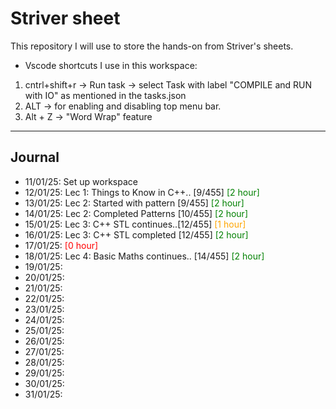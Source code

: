 # Striver sheet
This repository I will use to store the hands-on from Striver's sheets.

- Vscode shortcuts I use in this workspace:
1. cntrl+shift+r -> Run task -> select Task with label "COMPILE and RUN with IO" as mentioned in the tasks.json
2. ALT -> for enabling and disabling top menu bar.
3. Alt + Z  -> "Word Wrap" feature


---
## Journal

- 11/01/25: Set up workspace
- 12/01/25: Lec 1: Things to Know in C++.. [9/455] <span style="color: green;">[2 hour]</span>
- 13/01/25: Lec 2: Started with pattern [9/455] <span style="color: green;">[2 hour]</span>
- 14/01/25: Lec 2: Completed Patterns  [10/455] <span style="color: green;">[2 hour]</span>
- 15/01/25: Lec 3: C++ STL continues..[12/455] <span style="color: orange;">[1 hour]</span>
- 16/01/25: Lec 3: C++ STL completed [12/455] <span style="color: green;">[2 hour]</span>
- 17/01/25: <span style="color: red;">[0 hour]</span>
- 18/01/25: Lec 4: Basic Maths continues.. [14/455] <span style="color: green;">[2 hour]</span>
- 19/01/25:
- 20/01/25:
- 21/01/25:
- 22/01/25:
- 23/01/25:
- 24/01/25:
- 25/01/25:
- 26/01/25:
- 27/01/25:
- 28/01/25:
- 29/01/25:
- 30/01/25:
- 31/01/25:


